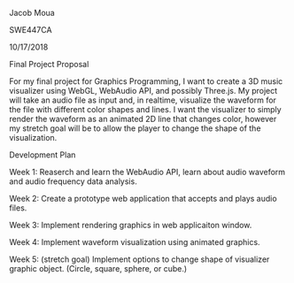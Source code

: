 Jacob Moua

SWE447CA

10/17/2018

Final Project Proposal

For my final project for Graphics Programming, I want to create a 3D music visualizer using WebGL, WebAudio API, and possibly Three.js. My project will take an audio file as input and, in realtime, visualize the waveform for the file with different color shapes and lines. I want the visualizer to simply render the waveform as an animated 2D line that changes color, however my stretch goal will be to allow the player to change the shape of the visualization.

Development Plan

Week 1: Reaserch and learn the WebAudio API, learn about audio waveform and audio frequency data analysis.

Week 2: Create a prototype web application that accepts and plays audio files.

Week 3: Implement rendering graphics in web applicaiton window.

Week 4: Implement waveform visualization using animated graphics.

Week 5: (stretch goal) Implement options to change shape of visualizer graphic object. (Circle, square, sphere, or cube.)
